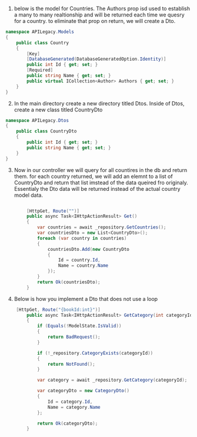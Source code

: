 1. below is the model for Countries. The Authors prop isd used to establish a many to many realtionship and will be returned each time we quesry for a country. to eliminate that prop on return, we will create a Dto.
```cs
namespace APILegacy.Models
{
    public class Country
    {
        [Key]
        [DatabaseGenerated(DatabaseGeneratedOption.Identity)]
        public int Id { get; set; }
        [Required]
        public string Name { get; set; }
        public virtual ICollection<Author> Authors { get; set; }
    }
}
```
2. In the main directory create a new directory titled Dtos. Inside of Dtos, create a new class titled CountryDto
```cs
namespace APILegacy.Dtos
{
    public class CountryDto
    {
        public int Id { get; set; }
        public string Name { get; set; }
    }
}
```
3. Now in our controller we will query for all countires in the db and return them. for each country returned, we will add an elemnt to a list of CountryDto and return that list imstead of the data queired fro originaly. Essentialy the Dto data will be returned instead of the actual country model data.
```cs

        [HttpGet, Route("")]
        public async Task<IHttpActionResult> Get()
        {
            var countries = await _repository.GetCountries();
            var countriesDto = new List<CountryDto>();
            foreach (var country in countries)
            {
                countriesDto.Add(new CountryDto
                {
                    Id = country.Id,
                    Name = country.Name
                });
            }
            return Ok(countriesDto);
        }
```
4. Below is how you implement a Dto that does not use a loop
```cs
    [HttpGet, Route("{bookId:int}")]
        public async Task<IHttpActionResult> GetCategory(int categoryId)
        {
            if (Equals(!ModelState.IsValid))
            {
                return BadRequest();
            }

            if (!_repository.CategoryExists(categoryId))
            {
                return NotFound();
            }

            var category = await _repository.GetCategory(categoryId);

            var categoryDto = new CategoryDto()
            {
                Id = category.Id,
                Name = category.Name
            };

            return Ok(categoryDto);
        }
```
